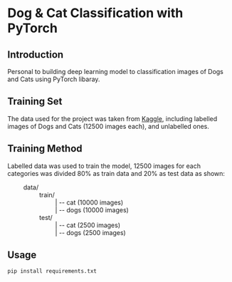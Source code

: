 # Dog & Cat Classification with PyTorch

## Introduction 

Personal  to building deep learning model to classification images of Dogs and Cats using PyTorch libaray.

## Training Set

The data  used for the project was taken from [Kaggle](https://www.kaggle.com/c/dogs-vs-cats), including labelled images of Dogs and Cats (12500 images each), and unlabelled ones. 

## Training Method

Labelled data was used to train the model, 12500 images for each categories was divided 80% as train data and 20% as test data as shown:



$\qquad$ data/ <br>
$\qquad$ $\qquad$ train/ <br>
$\qquad$ $\qquad$ $\qquad$  | -- cat (10000 images) <br>
$\qquad$ $\qquad$ $\qquad$  | -- dogs (10000 images) <br>
$\qquad$ $\qquad$ test/ <br>
$\qquad$ $\qquad$ $\qquad$  | -- cat (2500 images) <br>
$\qquad$ $\qquad$ $\qquad$  | -- dogs (2500 images) <br>





## Usage

`pip install requirements.txt`

